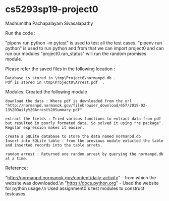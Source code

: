 # cs5293sp19-project0
Madhumitha Pachapalayam Sivasalapathy

Run the code :

"pipenv run python -m pytest" is used to test all the test cases.
"pipenv run python" is used to run python and from that we can import project0 and can run our modules
"project0.ran_status" will run the random promises module.

Please refer the saved files in the following location :

	Database is stored in \tmp\Project0\normanpd.db .
	Pdf is stored in \tmp\Project0\Arrest.pdf  .

Modules:
	Created the following module

	download the data : Where pdf is downloaded from the url "http://normanpd.normanok.gov/filebrowser_download/657/2019-02-13%20Daily%20Arrest%20Summary.pdf"

	extract the fields : Tried various functions to extract data from pdf but resulted in poorly formated data. So solved it using "re package". Regular expression makes it easier. 	

	create a SQLite database to store the data named normanpd.db
	Insert into SQLite table : from the previous module extacted the table and inserted records into the table arrets.

	random arrest : Returned one random arrest by querying the normanpd.db at a time. 

Reference:

"http://normanpd.normanok.gov/content/daily-activity"  - from which the website was downloaded.\n
"https://docs.python.org" - Used the website for python usage.\n
Used assignment0's test modules to construct testcases. 





